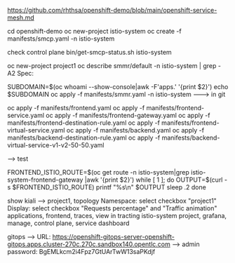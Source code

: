 https://github.com/rhthsa/openshift-demo/blob/main/openshift-service-mesh.md

cd openshift-demo
oc new-project istio-system
oc create -f manifests/smcp.yaml -n istio-system

check control plane
bin/get-smcp-status.sh istio-system

oc new-project project1 
oc describe smmr/default -n istio-system | grep -A2 Spec:

SUBDOMAIN=$(oc whoami --show-console|awk -F'apps.' '{print $2}')
echo $SUBDOMAIN
oc apply -f manifests/smmr.yaml -n istio-system
---> in git

oc apply -f manifests/frontend.yaml
oc apply -f manifests/frontend-service.yaml
oc apply -f manifests/frontend-gateway.yaml
oc apply -f manifests/frontend-destination-rule.yaml
oc apply -f manifests/frontend-virtual-service.yaml
oc apply -f manifests/backend.yaml
oc apply -f manifests/backend-destination-rule.yaml
oc apply -f manifests/backend-virtual-service-v1-v2-50-50.yaml

--> test

FRONTEND_ISTIO_ROUTE=$(oc get route -n istio-system|grep istio-system-frontend-gateway |awk '{print $2}')
while [ 1 ];
do
        OUTPUT=$(curl -s $FRONTEND_ISTIO_ROUTE)
        printf "%s\n" $OUTPUT
        sleep .2
done

show kiali --> project1, topology
Namespace: select checkbox "project1"
Display: select checkbox "Requests percentage" and "Traffic animation"
applications, frontend, traces, view in tracting
istio-system project, grafana, manage, control plane, service dashboard


gitops
--> URL: https://openshift-gitops-server-openshift-gitops.apps.cluster-270c.270c.sandbox140.opentlc.com
--> admin password: BgEMLkcm2i4Fpz7GtUArTwW13saPKdjf